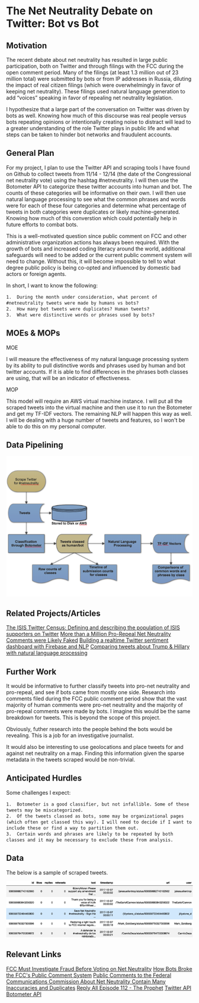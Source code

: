 # The Net Neutrality Debate on Twitter: Bot vs Bot

## Motivation

The recent debate about net neutrality has resulted in large public participation, both on Twitter and through filings with the FCC during the open comment period. Many of the filings (at least 1.3 million out of 23 million total) were submitted by bots or from IP addresses in Russia, diluting the impact of real citizen filings (which were overwhelmingly in favor of keeping net neutrality). These filings used natural language generation to add “voices” speaking in favor of repealing net neutrality legislation. 

I hypothesize that a large part of the conversation on Twitter was driven by bots as well. Knowing how much of this discourse was real people versus bots repeating opinions or intentionally creating noise to distract will lead to a greater understanding of the role Twitter plays in public life and what steps can be taken to hinder bot networks and fraudulent accounts.

## General Plan

For my project, I plan to use the Twitter API and scraping tools I have found on Github to collect tweets from 11/14 - 12/14 (the date of the Congressional net neutrality vote) using the hashtag #netneutrality. I will then use the Botometer API to categorize these twitter accounts into human and bot. The counts of these categories will be informative on their own. I will then use natural language processing to see what the common phrases and words were for each of these four categories and determine what percentage of tweets in both categories were duplicates or likely machine-generated. Knowing how much of this converstion which could potentially help in future efforts to combat bots. 

This is a well-motivated question since public comment on FCC and other administrative organization actions has always been required. With the growth of bots and increased coding literacy around the world, additional safeguards will need to be added or the current public comment system will need to change. Without this, it will become impossible to tell to what degree public policy is being co-opted and influenced by domestic bad actors or foreign agents. 

In short, I want to know the following:

    1.  During the month under consideration, what percent of #netneutrality tweets were made by humans vs bots?
    2.  How many bot tweets were duplicates? Human tweets?
    3.  What were distinctive words or phrases used by bots?

## MOEs & MOPs

MOE

I will measure the effectiveness of my natural language processing system by its ability to pull distinctive words and phrases used by human and bot twitter accounts. If it is able to find differences in the phrases both classes are using, that will be an indicator of effectiveness. 

MOP

This model will require an AWS virtual machine instance. I will put all the scraped tweets into the virtual machine and then use it to run the Botometer and get my TF-IDF vectors. The remaining NLP will happen this way as well. I will be dealing with a huge number of tweets and features, so I won't be able to do this on my personal computer.

## Data Pipelining

   ![alt text](https://github.com/tylernwatson/galvanize_dsi_capstone/blob/master/Images/flowchart.png "Pipeline")

## Related Projects/Articles

[The ISIS Twitter Census: Defining and describing the population of ISIS supporters on Twitter](https://www.brookings.edu/wp-content/uploads/2016/06/isis_twitter_census_berger_morgan.pdf)
[More than a Million Pro-Repeal Net Neutrality Comments were Likely Faked](https://hackernoon.com/more-than-a-million-pro-repeal-net-neutrality-comments-were-likely-faked-e9f0e3ed36a6)
[Building a realtime Twitter sentiment dashboard with Firebase and NLP](https://codeburst.io/building-a-realtime-twitter-sentiment-dashboard-with-firebase-and-nlp-7064bb30f5ab_)
[Comparing tweets about Trump & Hillary with natural language processing](https://medium.com/google-cloud/comparing-tweets-about-trump-hillary-with-natural-language-processing-a0064e949666)

## Further Work

It would be informative to further classify tweets into pro-net neutrality and pro-repeal, and see if bots came from mostly one side. Research into comments filed during the FCC public comment period show that the vast majority of human comments were pro-net neutrality and the majority of pro-repeal comments were made by bots. I imagine this would be the same breakdown for tweets. This is beyond the scope of this project.

Obviously, futher research into the people behind the bots would be revealing. This is a job for an investigative journalist.

It would also be interesting to use geolocations and place tweets for and against net neutrality on a map. Finding this information given the sparse metadata in the tweets scraped would be non-trivial.

## Anticipated Hurdles

Some challenges I expect:

    1.  Botometer is a good classifier, but not infallible. Some of these tweets may be miscategorized.
    2.  Of the tweets classed as bots, some may be organizational pages (which often get classed this way). I will need to decide if I want to include these or find a way to partition them out.
    3.  Certain words and phrases are likely to be repeated by both classes and it may be necessary to exclude these from analysis.
    
## Data
The below is a sample of scraped tweets.

   ![alt text](https://github.com/tylernwatson/galvanize_dsi_capstone/blob/master/Images/data_preview.png "More to come")

## Relevant Links
[FCC Must Investigate Fraud Before Voting on Net Neutrality](https://www.wired.com/story/fcc-must-investigate-fraud-before-voting-on-net-neutrality/)
[How Bots Broke the FCC's Public Comment System](https://www.wired.com/story/bots-broke-fcc-public-comment-system/)
[Public Comments to the Federal Communications Commission About Net Neutrality Contain Many Inaccuracies and Duplicates](http://www.pewinternet.org/2017/11/29/public-comments-to-the-federal-communications-commission-about-net-neutrality-contain-many-inaccuracies-and-duplicates/)
[Reply All Episode 112 - The Prophet](https://gimletmedia.com/episode/112-the-prophet/)
[Twitter API](https://developer.twitter.com/)
[Botometer API](https://botometer.iuni.iu.edu/#!/api)
